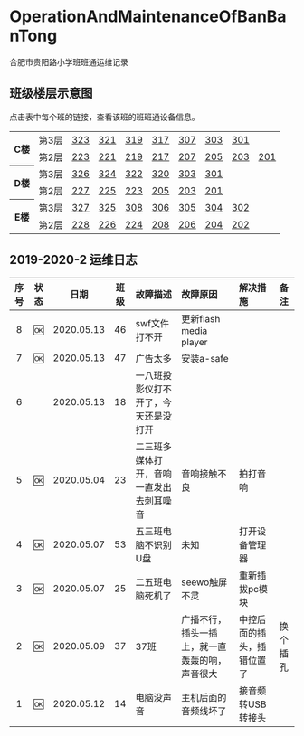 # OperationAndMaintenanceOfBanBanTong
合肥市贵阳路小学班班通运维记录

## 班级楼层示意图
点击表中每个班的链接，查看该班的班班通设备信息。

<table>
  <tr>
    <th rowspan="2">C楼</th>
    <td>第3层</td>
    <td><a href="./C323/readme.md">323</a></td>
    <td><a href="./C321/readme.md">321</a></td>
    <td><a href="./C319/readme.md">319</a></td>
    <td><a href="./C317/readme.md">317</a></td>
    <td><a href="./C307/readme.md">307</a></td>
    <td><a href="./C303/readme.md">303</a></td>
    <td><a href="./C301/readme.md">301</a></td>

  </tr>
  <tr>
    <td>第2层</td>
    <td><a href="./C223/readme.md">223</a></td>
    <td><a href="./C221/readme.md">221</a></td>
    <td><a href="./C219/readme.md">219</a></td>
    <td><a href="./C217/readme.md">217</a></td>
    <td><a href="./C207/readme.md">207</a></td>
    <td><a href="./C205/readme.md">205</a></td>
    <td><a href="./C203/readme.md">203</a></td>
    <td><a href="./C201/readme.md">201</a></td>

  </tr>
  <tr>
    <th rowspan="2">D楼</th>
    <td>第3层</td>
    <td><a href="./D326/readme.md">326</a></td>
    <td><a href="./D324/readme.md">324</a></td>
    <td><a href="./D322/readme.md">322</a></td>
    <td><a href="./D320/readme.md">320</a></td>
    <td><a href="./D303/readme.md">303</a></td>
    <td><a href="./D301/readme.md">301</a></td>

  </tr>
  <tr>
    <td>第2层</td>
    <td><a href="./D227/readme.md">227</a></td>
    <td><a href="./D225/readme.md">225</a></td>
    <td><a href="./D223/readme.md">223</a></td>
    <td><a href="./D205/readme.md">205</a></td>
    <td><a href="./D203/readme.md">203</a></td>
    <td><a href="./D201/readme.md">201</a></td>

  </tr>
  <tr>
    <th rowspan="2">E楼</th>
    <td>第3层</td>
    <td><a href="./E327/readme.md">327</a></td>
    <td><a href="./E325/readme.md">325</a></td>
    <td><a href="./E308/readme.md">308</a></td>
    <td><a href="./E306/readme.md">306</a></td>
    <td><a href="./E305/readme.md">305</a></td>
    <td><a href="./E304/readme.md">304</a></td>
    <td><a href="./E302/readme.md">302</a></td>

  </tr>
  <tr>
    <td>第2层</td>
    <td><a href="./E228/readme.md">228</a></td>
    <td><a href="./E226/readme.md">226</a></td>
    <td><a href="./E224/readme.md">224</a></td>
    <td><a href="./E208/readme.md">208</a></td>
    <td><a href="./E206/readme.md">206</a></td>
    <td><a href="./E204/readme.md">204</a></td>
    <td><a href="./E202/readme.md">202</a></td>

  </tr>
</table>

## 2019-2020-2 运维日志

|序号|状态|日期|班级|故障描述|故障原因|解决措施|备注|
| :---: | :---: | :---: | :---: |:--- |:--- |:--- | :---: |
|8|:ok:|2020.05.13|46|swf文件打不开|更新flash media player|
|7|:ok:|2020.05.13|47|广告太多|安装a-safe|
|6| |2020.05.13|18|一八班投影仪打不开了，今天还是没打开||
|5|:ok:|2020.05.04|23|二三班多媒体打开，音响一直发出去刺耳噪音|音响接触不良|拍打音响|
|4|:ok:|2020.05.07|53|五三班电脑不识别U盘|未知|打开设备管理器|
|3|:ok:|2020.05.07|25|二五班电脑死机了|seewo触屏不灵|重新插拔pc模块||
|2|:ok:|2020.05.09|37|37班|广播不行，插头一插上，就一直轰轰的响，声音很大|中控后面的插头，插错位置了|换个插孔||
|1|:ok:|2020.05.12|14|电脑没声音|主机后面的音频线坏了|接音频转USB转接头||


